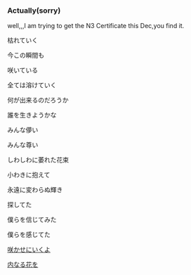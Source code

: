 ### Actually(sorry)
well,,,I am trying to get the N3 Certificate this Dec,you find it.

枯れていく

今この瞬間も

咲いている

全ては溶けていく

何が出来るのだろうか

誰を生きようかな

みんな儚い

みんな尊い

しわしわに萎れた花束

小わきに抱えて

永遠に変わらぬ輝き

探してた

僕らを信じてみた

僕らを感じてた

[咲かせにいくよ](https://www.jpmarumaru.com/tw/JPSongPlay-19286.html)

[内なる花を](https://www.jpmarumaru.com/tw/JPSongPlay-19286.html)
